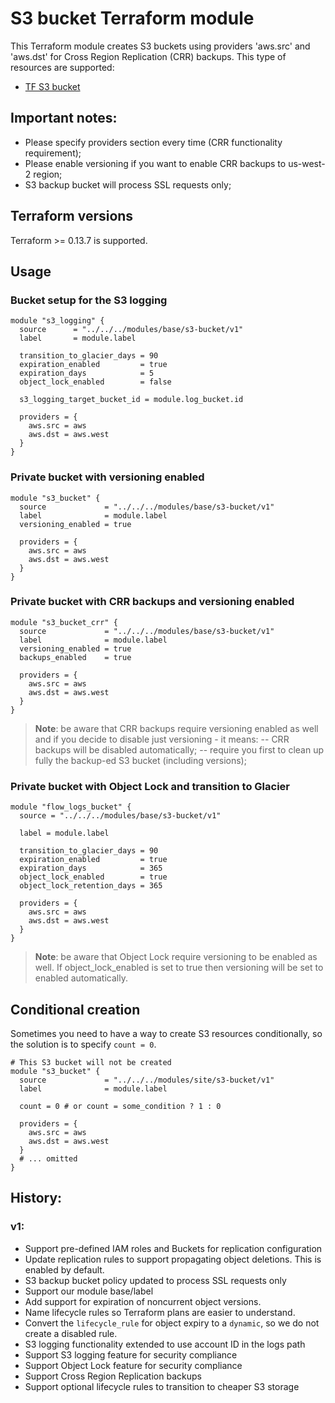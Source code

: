 # S3 bucket Terraform module

This Terraform module creates S3 buckets using providers 'aws.src' and 'aws.dst' for Cross Region Replication (CRR) backups.
This type of resources are supported:
* [TF S3 bucket](https://www.terraform.io/docs/providers/aws/r/s3_bucket.html)

## Important notes:

* Please specify providers section every time (CRR functionality requirement);
* Please enable versioning if you want to enable CRR backups to us-west-2 region;
* S3 backup bucket will process SSL requests only;

## Terraform versions

Terraform >= 0.13.7 is supported.

## Usage

### Bucket setup for the S3 logging
```hcl
module "s3_logging" {
  source      = "../../../modules/base/s3-bucket/v1"
  label       = module.label

  transition_to_glacier_days = 90
  expiration_enabled         = true
  expiration_days            = 5
  object_lock_enabled        = false

  s3_logging_target_bucket_id = module.log_bucket.id

  providers = {
    aws.src = aws
    aws.dst = aws.west
  }
}
```



### Private bucket with versioning enabled
```hcl
module "s3_bucket" {
  source             = "../../../modules/base/s3-bucket/v1"
  label              = module.label
  versioning_enabled = true

  providers = {
    aws.src = aws
    aws.dst = aws.west
  }
}
```

### Private bucket with CRR backups and versioning enabled

```hcl
module "s3_bucket_crr" {
  source             = "../../../modules/base/s3-bucket/v1"
  label              = module.label
  versioning_enabled = true
  backups_enabled    = true

  providers = {
    aws.src = aws
    aws.dst = aws.west
  }
}
```
> **Note**: be aware that CRR backups require versioning enabled as well and if you decide to disable just versioning - it means:
> -- CRR backups will be disabled automatically;
> -- require you first to clean up fully the backup-ed S3 bucket (including versions);

### Private bucket with Object Lock and transition to Glacier

```hcl
module "flow_logs_bucket" {
  source = "../../../modules/base/s3-bucket/v1"

  label = module.label

  transition_to_glacier_days = 90
  expiration_enabled         = true
  expiration_days            = 365
  object_lock_enabled        = true
  object_lock_retention_days = 365

  providers = {
    aws.src = aws
    aws.dst = aws.west
  }
}
```
> **Note**: be aware that Object Lock require versioning to be enabled as well.
> If object_lock_enabled is set to true then versioning will be set to enabled automatically.

## Conditional creation

Sometimes you need to have a way to create S3 resources conditionally, so the solution is to specify `count = 0`.

```hcl
# This S3 bucket will not be created
module "s3_bucket" {
  source             = "../../../modules/site/s3-bucket/v1"
  label              = module.label

  count = 0 # or count = some_condition ? 1 : 0

  providers = {
    aws.src = aws
    aws.dst = aws.west
  }
  # ... omitted
}
```

## History:

### v1:
- Support pre-defined IAM roles and Buckets for replication configuration
- Update replication rules to support propagating object deletions. This is enabled by default.
- S3 backup bucket policy updated to process SSL requests only
- Support our module base/label
- Add support for expiration of noncurrent object versions.
- Name lifecycle rules so Terraform plans are easier to understand.
- Convert the `lifecycle_rule` for object expiry to a `dynamic`, so we do not create a disabled rule.
- S3 logging functionality extended to use account ID in the logs path
- Support S3 logging feature for security compliance
- Support Object Lock feature for security compliance
- Support Cross Region Replication backups
- Support optional lifecycle rules to transition to cheaper S3 storage

<!-- BEGINNING OF TERRAFORM-DOCS HOOK -->

<!-- END OF TERRAFORM-DOCS HOOK -->
